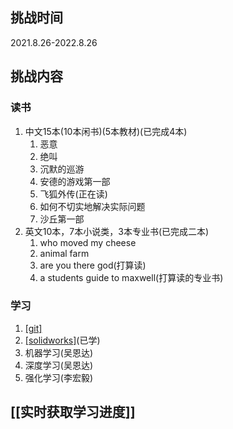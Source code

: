 ## 挑战时间
2021.8.26-2022.8.26
## 挑战内容
### 读书
1. 中文15本(10本闲书)(5本教材)(已完成4本)
	1. 恶意
	2. 绝叫
	3. 沉默的巡游
	4. 安德的游戏第一部	
	5. 飞狐外传(正在读)
	6. 如何不切实地解决实际问题
	7. 沙丘第一部
2. 英文10本，7本小说类，3本专业书(已完成二本)
	1. who moved my cheese
	2. animal farm
	3. are you there god(打算读)
	4. a students guide to maxwell(打算读的专业书)

### 学习
1. [[git]](博客学习)
2. [[solidworks]](视频学习)(已学)
3. 机器学习(吴恩达)
4. 深度学习(吴恩达)
5. 强化学习(李宏毅)
## [[实时获取学习进度]]